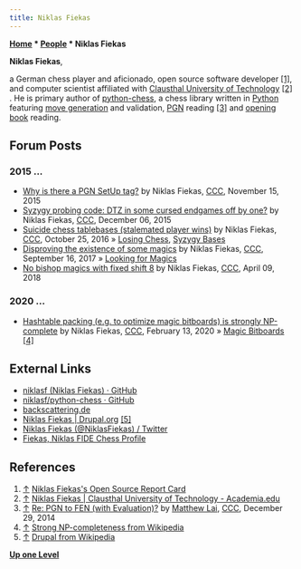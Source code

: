 ```yaml
---
title: Niklas Fiekas
---
```

**[Home](Home "Home") \* [People](People "People") \* Niklas Fiekas**


**Niklas Fiekas**,  

a German chess player and aficionado, open source software developer <a id="cite-note-1" href="#cite-ref-1">[1]</a>, and computer scientist affiliated with [Clausthal University of Technology](https://en.wikipedia.org/wiki/Clausthal_University_of_Technology) <a id="cite-note-2" href="#cite-ref-2">[2]</a> . He is primary author of [python-chess](Python-chess "Python-chess"), a chess library written in [Python](Python "Python") featuring [move generation](Move_Generation "Move Generation") and validation, [PGN](Portable_Game_Notation "Portable Game Notation") reading <a id="cite-note-3" href="#cite-ref-3">[3]</a> and [opening book](Opening_Book "Opening Book") reading.



## Forum Posts


### 2015 ...


* [Why is there a PGN SetUp tag?](http://www.talkchess.com/forum/viewtopic.php?t=58262) by Niklas Fiekas, [CCC](CCC "CCC"), November 15, 2015
* [Syzygy probing code: DTZ in some cursed endgames off by one?](http://www.talkchess.com/forum/viewtopic.php?t=58488) by Niklas Fiekas, [CCC](CCC "CCC"), December 06, 2015
* [Suicide chess tablebases (stalemated player wins)](http://www.talkchess.com/forum/viewtopic.php?t=61832) by Niklas Fiekas, [CCC](CCC "CCC"), October 25, 2016 » [Losing Chess](Losing_Chess "Losing Chess"), [Syzygy Bases](Syzygy_Bases "Syzygy Bases")
* [Disproving the existence of some magics](http://www.talkchess.com/forum/viewtopic.php?t=65187) by Niklas Fiekas, [CCC](CCC "CCC"), September 16, 2017 » [Looking for Magics](Looking_for_Magics "Looking for Magics")
* [No bishop magics with fixed shift 8](http://www.talkchess.com/forum/viewtopic.php?t=67051) by Niklas Fiekas, [CCC](CCC "CCC"), April 09, 2018


### 2020 ...


* [Hashtable packing (e.g. to optimize magic bitboards) is strongly NP-complete](http://www.talkchess.com/forum3/viewtopic.php?f=7&t=73071) by Niklas Fiekas, [CCC](CCC "CCC"), February 13, 2020 » [Magic Bitboards](Magic_Bitboards "Magic Bitboards") <a id="cite-note-4" href="#cite-ref-4">[4]</a>


## External Links


* [niklasf (Niklas Fiekas) · GitHub](https://github.com/niklasf)
* [niklasf/python-chess · GitHub](https://github.com/niklasf/python-chess)
* [backscattering.de](https://backscattering.de/)
* [Niklas Fiekas | Drupal.org](https://www.drupal.org/user/1089248) <a id="cite-note-5" href="#cite-ref-5">[5]</a>
* [Niklas Fiekas (@NiklasFiekas) / Twitter](https://twitter.com/niklasfiekas?lang=de)
* [Fiekas, Niklas FIDE Chess Profile](http://ratings.fide.com/card.phtml?event=16215338)


## References


1. <a id="cite-ref-1" href="#cite-note-1">↑</a> [Niklas Fiekas's Open Source Report Card](https://osrc.dfm.io/niklasf/)
2. <a id="cite-ref-2" href="#cite-note-2">↑</a> [Niklas Fiekas | Clausthal University of Technology - Academia.edu](http://tu-clausthal.academia.edu/NiklasFiekas)
3. <a id="cite-ref-3" href="#cite-note-3">↑</a> [Re: PGN to FEN (with Evaluation)?](http://www.talkchess.com/forum/viewtopic.php?t=54779&start=4) by [Matthew Lai](Matthew_Lai "Matthew Lai"), [CCC](CCC "CCC"), December 29, 2014
4. <a id="cite-ref-4" href="#cite-note-4">↑</a> [Strong NP-completeness from Wikipedia](https://en.wikipedia.org/wiki/Strong_NP-completeness)
5. <a id="cite-ref-5" href="#cite-note-5">↑</a> [Drupal from Wikipedia](https://en.wikipedia.org/wiki/Drupal)

**[Up one Level](People "People")**







 
